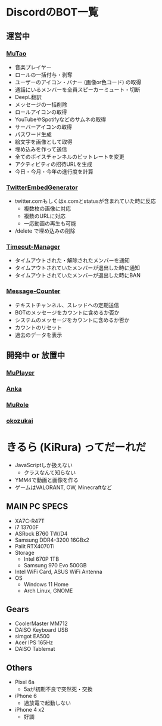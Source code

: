 # DiscordのBOT一覧
## 運営中
### [MuTao](https://github.com/KiRura/MuTao)
- 音楽プレイヤー
- ロールの一括付与・剥奪
- ユーザーのアイコン・バナー (画像or色コード) の取得
- 通話にいるメンバーを全員スピーカーミュート・切断
- DeepL翻訳
- メッセージの一括削除
- ロールアイコンの取得
- YouTubeやSpotifyなどのサムネの取得
- サーバーアイコンの取得
- パスワード生成
- 絵文字を画像として取得
- 埋め込みを作って送信
- 全てのボイスチャンネルのビットレートを変更
- アクティビティの招待URLを生成
- 今日・今月・今年の進行度を計算
### [TwitterEmbedGenerator](https://github.com/KiRura/TwitterEmbedGenerator)
- twitter.comもしくはx.comとstatusが含まれていた時に反応
  - 複数枚の画像に対応
  - 複数のURLに対応
  - 一応動画の再生も可能
- /delete で埋め込みの削除
### [Timeout-Manager](https://github.com/KiRura/Timeout-Manager)
- タイムアウトされた・解除されたメンバーを通知
- タイムアウトされていたメンバーが退出した時に通知
- タイムアウトされていたメンバーが退出した時にBAN
### [Message-Counter](https://github.com/KiRura/Message-Counter)
- テキストチャンネル、スレッドへの定期送信
- BOTのメッセージをカウントに含めるか否か
- システムのメッセージをカウントに含めるか否か
- カウントのリセット
- 過去のデータを表示
## 開発中 or 放置中
### [MuPlayer](https://github.com/KiRura/MuPlayer)
### [Anka](https://github.com/KiRura/Anka)
### [MuRole](https://github.com/KiRura/MuRole)
### [okozukai](https://github.com/KiRura/okozukai)

# きるら (KiRura) ってだーれだ

- JavaScriptしか扱えない
  - クラスなんて知らない
- YMM4で動画と画像を作る
- ゲームはVALORANT, OW, Minecraftなど

## MAIN PC SPECS

- XA7C-R47T
- i7 13700F
- ASRock B760 TW/D4
- Samsung DDR4-3200 16GBx2
- Palit RTX4070Ti
- Storage
  - Intel 670P 1TB 
  - Samsung 970 Evo 500GB
- Intel WiFi Card, ASUS WiFi Antenna
- OS
  - Windows 11 Home
  - Arch Linux, GNOME

## Gears

- CoolerMaster MM712
- DAISO Keyboard USB
- simgot EA500
- Acer IPS 165Hz
- DAISO Tablemat

## Others

- Pixel 6a
  - 5aが初期不良で突然死・交換
- iPhone 6
  - 過放電で起動しない
- iPhone 4 x2
  - 好調
